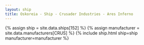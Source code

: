 ```yaml
---
layout: ship
title: Oskoreia - Ship - Crusader Industries - Ares Inferno 
---
```

{% assign ship = site.data.ships[152] %}
{% assign manufacturer = site.data.manufacturers[CRUS] %}
{% include ship.html ship=ship manufacturer=manufacturer %}
